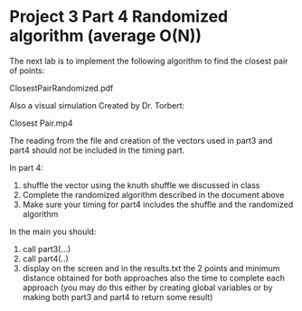 # Project 3 Part 4 Randomized algorithm (average O(N))

The next lab is to implement the following algorithm to find the closest pair of points:

ClosestPairRandomized.pdf

Also a visual simulation Created by Dr. Torbert:

Closest Pair.mp4

The reading from the file and creation of the vectors used in part3 and part4 should not be included in the timing part.

In part 4:
1) shuffle the vector using the knuth shuffle we discussed in class
2) Complete the randomized algorithm described in the document above
3) Make sure your timing for part4 includes the shuffle and the randomized algorithm

In the main you should:
1) call part3(...)
2) call part4(..)
3) display on the screen and in the results.txt the 2 points and minimum distance obtained for both approaches also the time to complete each approach (you may do this either by creating global variables or by making both part3 and part4 to return some result)